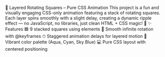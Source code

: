 💫 Layered Rotating Squares – Pure CSS Animation  This project is a fun and visually engaging CSS-only animation featuring a stack of rotating squares. Each layer spins smoothly with a slight delay, creating a dynamic ripple effect — no JavaScript, no libraries, just clean HTML + CSS magic! 🎨  ✨ Features  🟦 9 stacked squares using <span> elements  🔄 Smooth infinite rotation with @keyframes  ⏱ Staggered animation delays for layered motion  🌈 Vibrant color palette (Aqua, Cyan, Sky Blue)  💻 Pure CSS layout with centered positioning

